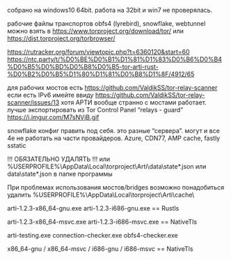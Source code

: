 собрано на windows10 64bit.
работа на 32bit и win7 не проверялась.

рабочие файлы транспортов obfs4 (lyrebird), snowflake, webtunnel можно взять в https://www.torproject.org/download/tor/ или https://dist.torproject.org/torbrowser/

https://rutracker.org/forum/viewtopic.php?t=6360120&start=60
https://ntc.party/t/%D0%BE%D0%B1%D1%81%D1%83%D0%B6%D0%B4%D0%B5%D0%BD%D0%B8%D0%B5-tor-arti-rust-%D0%B2%D0%B5%D1%80%D1%81%D0%B8%D1%8F/4912/65

для рабочих мостов есть https://github.com/ValdikSS/tor-relay-scanner
если есть IPv6 имейте ввиду https://github.com/ValdikSS/tor-relay-scanner/issues/13
хотя АРТИ вообще странно с мостами работает. лучше экспортировать из Tor Control Panel “relays - guard” https://i.imgur.com/M7sNVjB.gif

snowflake конфиг править под себя.
это разные “сервера”. могут и все 4е не работать на части провайдеров.
Azure, CDN77, AMP cache, fastly sstatic

!!! ОБЯЗАТЕЛЬНО УДАЛЯТЬ !!!
или %USERPROFILE%\AppData\Local\torproject\Arti\data\state*.json
или data\state*.json в папке программы

При проблемах использования мостов/bridges возможно понадобиться удалить %USERPROFILE%\AppData\Local\torproject\Arti\cache\

arti-1.2.3-x86_64-gnu.exe arti-1.2.3-i686-gnu.exe == Rustls

arti-1.2.3-x86_64-msvc.exe arti-1.2.3-i686-msvc.exe == NativeTls

arti-testing.exe
connection-checker.exe
obfs4-checker.exe

x86_64-gnu / x86_64-msvc / i686-gnu / i686-msvc == NativeTls
